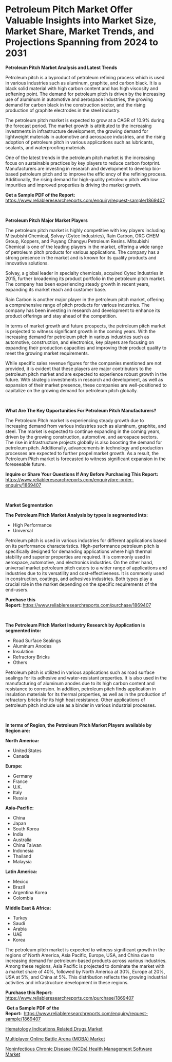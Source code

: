 <p><h1>Petroleum Pitch Market Offer Valuable Insights into Market Size, Market Share, Market Trends, and Projections Spanning from 2024 to 2031</h1></p><p><strong>Petroleum Pitch Market Analysis and Latest Trends</strong></p>
<p><p>Petroleum pitch is a byproduct of petroleum refining process which is used in various industries such as aluminum, graphite, and carbon black. It is a black solid material with high carbon content and has high viscosity and softening point. The demand for petroleum pitch is driven by the increasing use of aluminum in automotive and aerospace industries, the growing demand for carbon black in the construction sector, and the rising production of graphite electrodes in the steel industry.</p><p>The petroleum pitch market is expected to grow at a CAGR of 10.9% during the forecast period. The market growth is attributed to the increasing investments in infrastructure development, the growing demand for lightweight materials in automotive and aerospace industries, and the rising adoption of petroleum pitch in various applications such as lubricants, sealants, and waterproofing materials.</p><p>One of the latest trends in the petroleum pitch market is the increasing focus on sustainable practices by key players to reduce carbon footprint. Manufacturers are investing in research and development to develop bio-based petroleum pitch and to improve the efficiency of the refining process. Additionally, the rising demand for high-quality petroleum pitch with low impurities and improved properties is driving the market growth.</p></p>
<p><strong>Get a Sample PDF of the Report:&nbsp;</strong> <a href="https://www.reliableresearchreports.com/enquiry/request-sample/1869407">https://www.reliableresearchreports.com/enquiry/request-sample/1869407</a></p>
<p>&nbsp;</p>
<p><strong>Petroleum Pitch Major Market Players</strong></p>
<p><p>The petroleum pitch market is highly competitive with key players including Mitsubishi Chemical, Solvay (Cytec Industries), Rain Carbon, ORG CHEM Group, Koppers, and Puyang Changyu Petroleum Resins. Mitsubishi Chemical is one of the leading players in the market, offering a wide range of petroleum pitch products for various applications. The company has a strong presence in the market and is known for its quality products and innovative solutions.</p><p>Solvay, a global leader in specialty chemicals, acquired Cytec Industries in 2015, further broadening its product portfolio in the petroleum pitch market. The company has been experiencing steady growth in recent years, expanding its market reach and customer base.</p><p>Rain Carbon is another major player in the petroleum pitch market, offering a comprehensive range of pitch products for various industries. The company has been investing in research and development to enhance its product offerings and stay ahead of the competition.</p><p>In terms of market growth and future prospects, the petroleum pitch market is projected to witness significant growth in the coming years. With the increasing demand for petroleum pitch in various industries such as automotive, construction, and electronics, key players are focusing on expanding their production capacities and improving their product quality to meet the growing market requirements.</p><p>While specific sales revenue figures for the companies mentioned are not provided, it is evident that these players are major contributors to the petroleum pitch market and are expected to experience robust growth in the future. With strategic investments in research and development, as well as expansion of their market presence, these companies are well-positioned to capitalize on the growing demand for petroleum pitch globally.</p></p>
<p>&nbsp;</p>
<p><strong>What Are The Key Opportunities For Petroleum Pitch Manufacturers?</strong></p>
<p><p>The Petroleum Pitch market is experiencing steady growth due to increasing demand from various industries such as aluminum, graphite, and steel. The market is expected to continue expanding in the coming years, driven by the growing construction, automotive, and aerospace sectors. The rise in infrastructure projects globally is also boosting the demand for petroleum pitch. Additionally, advancements in technology and production processes are expected to further propel market growth. As a result, the Petroleum Pitch market is forecasted to witness significant expansion in the foreseeable future.</p></p>
<p><strong>Inquire or Share Your Questions If Any Before Purchasing This Report:</strong> <a href="https://www.reliableresearchreports.com/enquiry/pre-order-enquiry/1869407">https://www.reliableresearchreports.com/enquiry/pre-order-enquiry/1869407</a></p>
<p>&nbsp;</p>
<p><strong>Market Segmentation</strong></p>
<p><strong>The Petroleum Pitch Market Analysis by types is segmented into:</strong></p>
<p><ul><li>High Performance</li><li>Universal</li></ul></p>
<p><p>Petroleum pitch is used in various industries for different applications based on its performance characteristics. High-performance petroleum pitch is specifically designed for demanding applications where high thermal stability and superior properties are required. It is commonly used in aerospace, automotive, and electronics industries. On the other hand, universal market petroleum pitch caters to a wider range of applications and industries due to its versatility and cost-effectiveness. It is commonly used in construction, coatings, and adhesives industries. Both types play a crucial role in the market depending on the specific requirements of the end-users.</p></p>
<p><strong>Purchase this Report:&nbsp;</strong><a href="https://www.reliableresearchreports.com/purchase/1869407">https://www.reliableresearchreports.com/purchase/1869407</a></p>
<p>&nbsp;</p>
<p><strong>The Petroleum Pitch Market Industry Research by Application is segmented into:</strong></p>
<p><ul><li>Road Surface Sealings</li><li>Aluminum Anodes</li><li>Insulation</li><li>Refractory Bricks</li><li>Others</li></ul></p>
<p><p>Petroleum pitch is utilized in various applications such as road surface sealings for its adhesive and water-resistant properties. It is also used in the manufacturing of aluminum anodes due to its high carbon content and resistance to corrosion. In addition, petroleum pitch finds application in insulation materials for its thermal properties, as well as in the production of refractory bricks for its high heat resistance. Other applications of petroleum pitch include use as a binder in various industrial processes.</p></p>
<p>&nbsp;</p>
<p><strong>In terms of Region, the Petroleum Pitch Market Players available by Region are:</strong></p>
<p>
    <p> <strong> North America: </strong>
        <ul>
            <li>United States</li>
            <li>Canada</li>
        </ul>
        </p> 
    <p> <strong> Europe: </strong>
        <ul>
            <li>Germany</li>
            <li>France</li>
            <li>U.K.</li>
            <li>Italy</li>
            <li>Russia</li>
        </ul>
        </p> 
    <p> <strong> Asia-Pacific: </strong>
        <ul>
            <li>China</li>
            <li>Japan</li>
            <li>South Korea</li>
            <li>India</li>
            <li>Australia</li>
            <li>China Taiwan</li>
            <li>Indonesia</li>
            <li>Thailand</li>
            <li>Malaysia</li>
        </ul>
        </p> 
    <p> <strong> Latin America: </strong>
        <ul>
            <li>Mexico</li>
            <li>Brazil</li>
            <li>Argentina Korea</li>
            <li>Colombia</li>
        </ul>
        </p> 
    <p> <strong> Middle East & Africa: </strong>
        <ul>
            <li>Turkey</li>
            <li>Saudi</li>
            <li>Arabia</li>
            <li>UAE</li>
            <li>Korea</li>
        </ul>
    </p>
    </p>
<p><p>The petroleum pitch market is expected to witness significant growth in the regions of North America, Asia Pacific, Europe, USA, and China due to increasing demand for petroleum-based products across various industries. Among these regions, Asia Pacific is projected to dominate the market with a market share of 40%, followed by North America at 30%, Europe at 20%, USA at 5%, and China at 5%. This distribution reflects the growing industrial activities and infrastructure development in these regions.</p></p>
<p><strong>Purchase this Report: </strong><a href="https://www.reliableresearchreports.com/purchase/1869407">https://www.reliableresearchreports.com/purchase/1869407</a></p>
<p>&nbsp;<strong>Get a Sample PDF of the Report:&nbsp;&nbsp;</strong><a href="https://www.reliableresearchreports.com/enquiry/request-sample/1869407">https://www.reliableresearchreports.com/enquiry/request-sample/1869407</a></p>
<p><strong></strong></p>
<p><p><a href="https://view.publitas.com/reportprime-1/hematology-indications-related-drugs-market-size-focuses-on-market-dynamics-in-depth-analysis-and-future-projections-of-its-market-forecasted-for-period-from-2023-to-2030/">Hematology Indications Related Drugs Market</a></p><p><a href="https://view.publitas.com/reportprime-1/multiplayer-online-battle-arena-moba-market-size-2023-2030-global-industrial-analysis-key-geographical-regions-market-share-top-key-players-product-types-and-forecast-research-report/">Multiplayer Online Battle Arena (MOBA) Market</a></p><p><a href="https://view.publitas.com/reportprime-1/noninfectious-chronic-disease-ncds-health-management-software-market-research-report-provides-thorough-industry-overview-which-offers-an-in-depth-analysis-of-product-trends-and-new-market-divisions/">Noninfectious Chronic Disease (NCDs) Health Management Software Market</a></p></p>